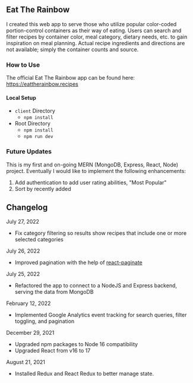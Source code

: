 ## Eat The Rainbow

I created this web app to serve those who utilize popular color-coded portion-control containers as their way of eating. Users can search and filter recipes by container color, meal category, dietary needs, etc. to gain inspiration on meal planning. Actual recipe ingredients and directions are not available; simply the container counts and source.

### How to Use

The official Eat The Rainbow app can be found here: https://eattherainbow.recipes

#### Local Setup

-   `client` Directory
    -   `npm install`
-   Root Directory
    -   `npm install`
    -   `npm run dev`

### Future Updates

This is my first and on-going MERN (MongoDB, Express, React, Node) project. Eventually I would like to implement the following enhancements:

1. Add authentication to add user rating abilities, "Most Popular"
2. Sort by recently added

## Changelog

July 27, 2022

-   Fix category filtering so results show recipes that include one or more selected categories

July 26, 2022

-   Improved pagination with the help of [react-paginate](https://www.npmjs.com/package/react-paginate)

July 25, 2022

-   Refactored the app to connect to a NodeJS and Express backend, serving the data from MongoDB

February 12, 2022

-   Implemented Google Analytics event tracking for search queries, filter toggling, and pagination

December 29, 2021

-   Upgraded npm packages to Node 16 compatibility
-   Upgraded React from v16 to 17

August 21, 2021

-   Installed Redux and React Redux to better manage state.
